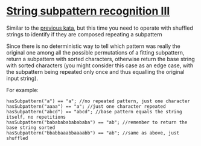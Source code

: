 # [String subpattern recognition III](https://www.codewars.com/kata/string-subpattern-recognition-iii "https://www.codewars.com/kata/5a4a2973d8e14586c700000a")

Similar to the [previous kata](https://www.codewars.com/kata/string-subpattern-recognition-ii/), but this time you need to operate with shuffled strings to identify if they are composed repeating a subpattern

Since there is no deterministic way to tell which pattern was really the original one among all the possible permutations of a fitting subpattern, return a subpattern with sorted characters, otherwise return the base string with sorted characters (you might consider this case as an edge case, with the subpattern being repeated only once and thus equalling the original input string).

For example:

```
hasSubpattern("a") == "a"; //no repeated pattern, just one character
hasSubpattern("aaaa") == "a"; //just one character repeated
hasSubpattern("abcd") == "abcd"; //base pattern equals the string itself, no repetitions
hasSubpattern("babababababababa") == "ab"; //remember to return the base string sorted
hasSubpattern("bbabbaaabbaaaabb") == "ab"; //same as above, just shuffled
```